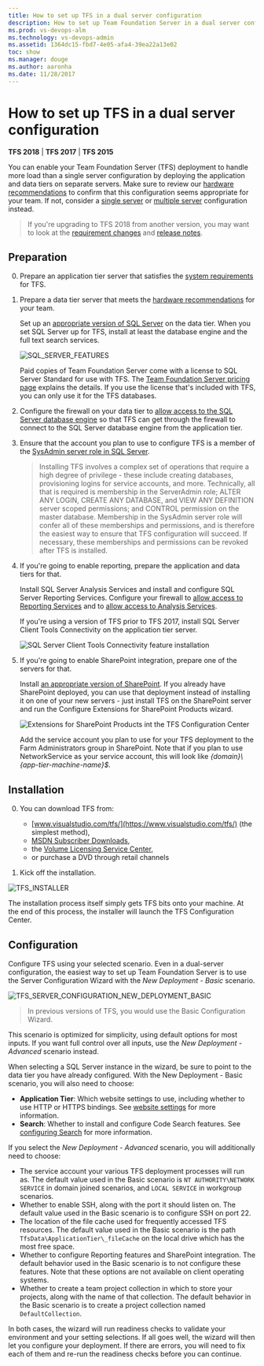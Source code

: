 ```yaml
---
title: How to set up TFS in a dual server configuration
description: How to set up Team Foundation Server in a dual server configuration using the full configuration wizard
ms.prod: vs-devops-alm
ms.technology: vs-devops-admin
ms.assetid: 1364dc15-fbd7-4e05-afa4-39ea22a13e02
toc: show
ms.manager: douge
ms.author: aaronha
ms.date: 11/28/2017
---
```


# How to set up TFS in a dual server configuration

**TFS 2018** | **TFS 2017** | **TFS 2015**

You can enable your Team Foundation Server (TFS) deployment to handle more load than a single server configuration by deploying the application and data tiers on separate servers. Make sure to review our [hardware recommendations](../requirements.md#hardware-recommendations) to confirm that this configuration seems appropriate for your team. If not, consider a [single server](single-server.md) or [multiple server](multiple-server.md) configuration instead.

> If you're upgrading to TFS 2018 from another version, you may want to look at the [requirement changes](../requirement-changes-tfs16.md) and [release notes](../whats-new.md#tfs-2018-rc1).

## Preparation

0. Prepare an application tier server that satisfies the [system requirements](../requirements.md) for TFS.

0. Prepare a data tier server that meets the [hardware recommendations](../requirements.md#hardware-recommendations) for your team. 

	Set up an [appropriate version of SQL Server](../requirements.md#sql-server) on the data tier. When you set SQL Server up for TFS, install at least the database engine and the full text search services.

	![SQL_SERVER_FEATURES](_shared/_img/sql-features.png)

	Paid copies of Team Foundation Server come with a license to SQL Server Standard for use with TFS. The 
	[Team Foundation Server pricing page](https://www.visualstudio.com/team-services/tfs-pricing) explains the details. If you use the license that's included with TFS, you can only use it for the TFS databases.

0. Configure the firewall on your data tier to [allow access to the SQL Server database engine](https://msdn.microsoft.com/library/ms175043.aspx)
so that TFS can get through the firewall to connect to the SQL Server database engine from the application tier.

0. Ensure that the account you plan to use to configure TFS is a member of the 
[SysAdmin server role in SQL Server](https://msdn.microsoft.com/library/ms188659.aspx). 

	> Installing TFS involves a complex set of operations that require a high degree of privilege - these include creating databases, 
	> provisioning logins for service accounts, and more. Technically, all that is required is membership in the ServerAdmin role; 
	> ALTER ANY LOGIN, CREATE ANY DATABASE, and VIEW ANY DEFINITION server scoped permissions; and CONTROL permission on the master 
	> database. Membership in the SysAdmin server role will confer all of these memberships and permissions,
	> and is therefore the easiest way to ensure that TFS configuration will succeed. If necessary, these memberships and permissions 
	> can be revoked after TFS is installed.  

0. If you're going to enable reporting, prepare the application and data tiers for that.

	Install SQL Server Analysis Services and install and configure SQL Server Reporting Services. Configure your firewall to 
	[allow access to Reporting Services](https://msdn.microsoft.com/library/bb934283.aspx) and to 
	[allow access to Analysis Services](https://msdn.microsoft.com/library/ms174937.aspx).

	If you're using a version of TFS prior to TFS 2017, install SQL Server Client Tools Connectivity on the application tier server.

	![SQL Server Client Tools Connectivity feature installation](_img/sql-client-tools-connectivity.png)

0. If you're going to enable SharePoint integration, prepare one of the servers for that.

	Install [an appropriate version of SharePoint](../requirements.md#sharepoint). If you already have SharePoint deployed, you can use that deployment instead of 
	installing it on one of your new servers - just install TFS on the SharePoint server and run the Configure Extensions for SharePoint Products wizard.

	![Extensions for SharePoint Products int the TFS Configuration Center](_img/tfs-extensions-for-sharepoint.png)

	Add the service account you plan to use for your TFS deployment to the Farm Administrators group in SharePoint. Note that if you plan to use NetworkService 
	as your service account, this will look like *{domain}\\{app-tier-machine-name}$*.

## Installation

0. You can download TFS from:
	* [www.visualstudio.com/tfs/](https://www.visualstudio.com/tfs/) (the simplest method), 
	* [MSDN Subscriber Downloads](https://msdn.microsoft.com/en-us/library/hh442898.aspx), 
	* the [Volume Licensing Service Center](https://www.microsoft.com/Licensing/servicecenter/default.aspx), 
	* or purchase a DVD through retail channels

0. Kick off the installation.

![TFS_INSTALLER](_shared/_img/installer.png)

The installation process itself simply gets TFS bits onto your machine. 
At the end of this process, the installer will launch the TFS 
Configuration Center. 

## Configuration

Configure TFS using your selected scenario. Even in a dual-server configuration,
the easiest way to set up Team Foundation Server is to use the Server Configuration
Wizard with the *New Deployment - Basic* scenario.

![TFS_SERVER_CONFIGURATION_NEW_DEPLOYMENT_BASIC](_shared/_img/new-deployment-basic.png)

> In previous versions of TFS, you would use the Basic Configuration Wizard.

This scenario is optimized for simplicity, using default options for most inputs. If you want full control over all inputs, use the *New Deployment - Advanced* scenario instead. 

When selecting a SQL Server instance in the wizard, be sure to point to the data tier you have already configured. With the New Deployment - Basic scenario, you will also need to choose:

- **Application Tier**: Which website settings to use, including whether to use HTTP or HTTPS bindings. See [website settings](/vsts/security/websitesettings.md) for more information.
- **Search**: Whether to install and configure Code Search features. See [configuring Search](/vsts/search/code/administration.md#config-tfs) for more information.

If you select the *New Deployment - Advanced* scenario, you will additionally need to choose:

- The service account your various TFS deployment processes will run as. The default value used in the Basic scenario is `NT AUTHORITY\NETWORK SERVICE` in domain joined scenarios, and `LOCAL SERVICE` in workgroup scenarios.
- Whether to enable SSH, along with the port it should listen on. The default value used in the Basic scenario is to configure SSH on port 22.
- The location of the file cache used for frequently accessed TFS resources. The default value used in the Basic scenario is the path `TfsData\ApplicationTier\_fileCache` on the local drive which has the most free space.
- Whether to configure Reporting features and SharePoint integration. The default behavior used in the Basic scenario is to not configure these features. Note that these options are not available on client  operating systems.
- Whether to create a team project collection in which to store your projects, along with the name of that collection. The default behavior in the Basic scenario is to create a project collection named `DefaultCollection`.

In both cases, the wizard will run readiness checks to validate your environment and your setting selections. If all goes well, the wizard will then let you configure your deployment. If there are errors, you will need to fix each of them and re-run the readiness checks before you can continue.